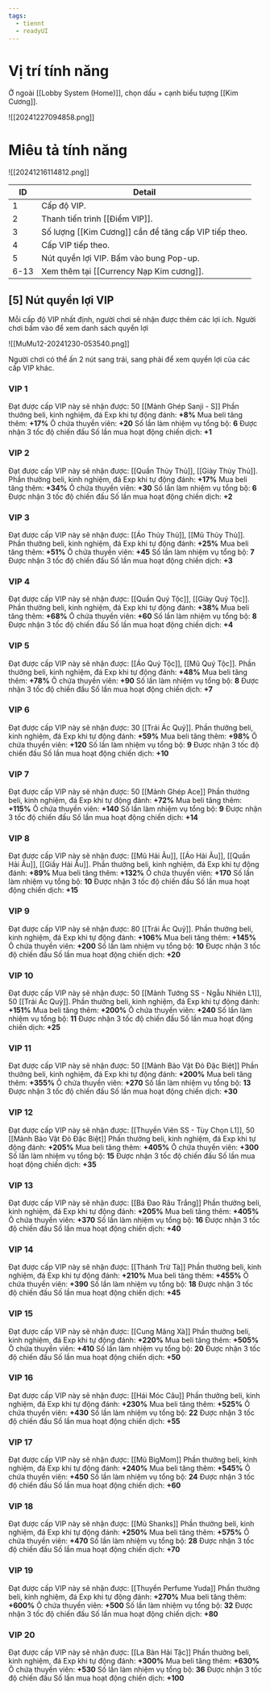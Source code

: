 ```yaml
---
tags:
  - tiennt
  - readyUI
---
```

# Vị trí tính năng
Ở ngoài [[Lobby System (Home)]], chọn dấu + cạnh biểu tượng [[Kim Cương]].

![[20241227094858.png]]

# Miêu tả tính năng
![[20241216114812.png]]

| ID   | Detail                                                |
| ---- | ----------------------------------------------------- |
| 1    | Cấp độ VIP.                                           |
| 2    | Thanh tiến trình [[Điểm VIP]].                        |
| 3    | Số lượng [[Kim Cương]] cần để tăng cấp VIP tiếp theo. |
| 4    | Cấp VIP tiếp theo.                                    |
| 5    | Nút quyền lợi VIP. Bấm vào bung Pop-up.               |
| 6-13 | Xem thêm tại [[Currency Nạp Kim cương]].              |

## [5] Nút quyền lợi VIP
Mỗi cấp độ VIP nhất định, người chơi sẽ nhận được thêm các lợi ích. Người chơi bấm vào để xem danh sách quyền lợi

![[MuMu12-20241230-053540.png]]

Người chơi có thể ấn 2 nút sang trái, sang phải để xem quyền lợi của các cấp VIP khác.
### VIP 1
Đạt được cấp VIP này sẽ nhận được: 50 [[Mảnh Ghép Sanji - S]]
Phần thưởng beli, kinh nghiệm, đá Exp khi tự động đánh: **+8%**
Mua beli tăng thêm: **+17%**
Ô chứa thuyền viên: **+20**
Số lần làm nhiệm vụ tổng bộ: **6**
Được nhận 3 tốc độ chiến đấu
Số lần mua hoạt động chiến dịch: **+1**
### VIP 2
Đạt được cấp VIP này sẽ nhận được: [[Quần Thủy Thủ]], [[Giày Thủy Thủ]].
Phần thưởng beli, kinh nghiệm, đá Exp khi tự động đánh: **+17%**
Mua beli tăng thêm: **+34%**
Ô chứa thuyền viên: **+30**
Số lần làm nhiệm vụ tổng bộ: **6**
Được nhận 3 tốc độ chiến đấu
Số lần mua hoạt động chiến dịch: **+2**
### VIP 3
Đạt được cấp VIP này sẽ nhận được: [[Áo Thủy Thủ]], [[Mũ Thủy Thủ]].
Phần thưởng beli, kinh nghiệm, đá Exp khi tự động đánh: **+25%**
Mua beli tăng thêm: **+51%**
Ô chứa thuyền viên: **+45**
Số lần làm nhiệm vụ tổng bộ: **7**
Được nhận 3 tốc độ chiến đấu
Số lần mua hoạt động chiến dịch: **+3**
### VIP 4
Đạt được cấp VIP này sẽ nhận được: [[Quần Quý Tộc]], [[Giày Quý Tộc]].
Phần thưởng beli, kinh nghiệm, đá Exp khi tự động đánh: **+38%**
Mua beli tăng thêm: **+68%**
Ô chứa thuyền viên: **+60**
Số lần làm nhiệm vụ tổng bộ: **8**
Được nhận 3 tốc độ chiến đấu
Số lần mua hoạt động chiến dịch: **+4**
### VIP 5
Đạt được cấp VIP này sẽ nhận được: [[Áo Quý Tộc]], [[Mũ Quý Tộc]].
Phần thưởng beli, kinh nghiệm, đá Exp khi tự động đánh: **+48%**
Mua beli tăng thêm: **+78%**
Ô chứa thuyền viên: **+90**
Số lần làm nhiệm vụ tổng bộ: **8**
Được nhận 3 tốc độ chiến đấu
Số lần mua hoạt động chiến dịch: **+7**
### VIP 6
Đạt được cấp VIP này sẽ nhận được: 30 [[Trái Ác Quỷ]].
Phần thưởng beli, kinh nghiệm, đá Exp khi tự động đánh: **+59%**
Mua beli tăng thêm: **+98%**
Ô chứa thuyền viên: **+120**
Số lần làm nhiệm vụ tổng bộ: **9**
Được nhận 3 tốc độ chiến đấu
Số lần mua hoạt động chiến dịch: **+10**
### VIP 7
Đạt được cấp VIP này sẽ nhận được: 50 [[Mảnh Ghép Ace]]
Phần thưởng beli, kinh nghiệm, đá Exp khi tự động đánh: **+72%**
Mua beli tăng thêm: **+115%**
Ô chứa thuyền viên: **+140**
Số lần làm nhiệm vụ tổng bộ: **9**
Được nhận 3 tốc độ chiến đấu
Số lần mua hoạt động chiến dịch: **+14**
### VIP 8
Đạt được cấp VIP này sẽ nhận được: [[Mũ Hải Âu]], [[Áo Hải Âu]], [[Quần Hải Âu]], [[Giầy Hải Âu]].
Phần thưởng beli, kinh nghiệm, đá Exp khi tự động đánh: **+89%**
Mua beli tăng thêm: **+132%**
Ô chứa thuyền viên: **+170**
Số lần làm nhiệm vụ tổng bộ: **10**
Được nhận 3 tốc độ chiến đấu
Số lần mua hoạt động chiến dịch: **+15**
### VIP 9
Đạt được cấp VIP này sẽ nhận được: 80 [[Trái Ác Quỷ]].
Phần thưởng beli, kinh nghiệm, đá Exp khi tự động đánh: **+106%**
Mua beli tăng thêm: **+145%**
Ô chứa thuyền viên: **+200**
Số lần làm nhiệm vụ tổng bộ: **10**
Được nhận 3 tốc độ chiến đấu
Số lần mua hoạt động chiến dịch: **+20**
### VIP 10
Đạt được cấp VIP này sẽ nhận được: 50 [[Mảnh Tướng SS - Ngẫu Nhiên L1]], 50 [[Trái Ác Quỷ]].
Phần thưởng beli, kinh nghiệm, đá Exp khi tự động đánh: **+151%**
Mua beli tăng thêm: **+200%**
Ô chứa thuyền viên: **+240**
Số lần làm nhiệm vụ tổng bộ: **11**
Được nhận 3 tốc độ chiến đấu
Số lần mua hoạt động chiến dịch: **+25**
### VIP 11
Đạt được cấp VIP này sẽ nhận được: 50 [[Mảnh Bảo Vật Đỏ Đặc Biệt]]
Phần thưởng beli, kinh nghiệm, đá Exp khi tự động đánh: **+200%**
Mua beli tăng thêm: **+355%**
Ô chứa thuyền viên: **+270**
Số lần làm nhiệm vụ tổng bộ: **13**
Được nhận 3 tốc độ chiến đấu
Số lần mua hoạt động chiến dịch: **+30**
### VIP 12
Đạt được cấp VIP này sẽ nhận được: [[Thuyền Viên SS - Tùy Chọn L1]], 50 [[Mảnh Bảo Vật Đỏ Đặc Biệt]]
Phần thưởng beli, kinh nghiệm, đá Exp khi tự động đánh: **+205%**
Mua beli tăng thêm: **+405%**
Ô chứa thuyền viên: **+300**
Số lần làm nhiệm vụ tổng bộ: **15**
Được nhận 3 tốc độ chiến đấu
Số lần mua hoạt động chiến dịch: **+35**
### VIP 13
Đạt được cấp VIP này sẽ nhận được: [[Bá Đao Râu Trắng]]
Phần thưởng beli, kinh nghiệm, đá Exp khi tự động đánh: **+205%**
Mua beli tăng thêm: **+405%**
Ô chứa thuyền viên: **+370**
Số lần làm nhiệm vụ tổng bộ: **16**
Được nhận 3 tốc độ chiến đấu
Số lần mua hoạt động chiến dịch: **+40**
### VIP 14
Đạt được cấp VIP này sẽ nhận được: [[Thánh Trừ Tà]]
Phần thưởng beli, kinh nghiệm, đá Exp khi tự động đánh: **+210%**
Mua beli tăng thêm: **+455%**
Ô chứa thuyền viên: **+390**
Số lần làm nhiệm vụ tổng bộ: **18**
Được nhận 3 tốc độ chiến đấu
Số lần mua hoạt động chiến dịch: **+45**
### VIP 15
Đạt được cấp VIP này sẽ nhận được: [[Cung Mãng Xà]]
Phần thưởng beli, kinh nghiệm, đá Exp khi tự động đánh: **+220%**
Mua beli tăng thêm: **+505%**
Ô chứa thuyền viên: **+410**
Số lần làm nhiệm vụ tổng bộ: **20**
Được nhận 3 tốc độ chiến đấu
Số lần mua hoạt động chiến dịch: **+50**
### VIP 16
Đạt được cấp VIP này sẽ nhận được: [[Hái Móc Câu]]
Phần thưởng beli, kinh nghiệm, đá Exp khi tự động đánh: **+230%**
Mua beli tăng thêm: **+525%**
Ô chứa thuyền viên: **+430**
Số lần làm nhiệm vụ tổng bộ: **22**
Được nhận 3 tốc độ chiến đấu
Số lần mua hoạt động chiến dịch: **+55**
### VIP 17
Đạt được cấp VIP này sẽ nhận được: [[Mũ BigMom]]
Phần thưởng beli, kinh nghiệm, đá Exp khi tự động đánh: **+240%**
Mua beli tăng thêm: **+545%**
Ô chứa thuyền viên: **+450**
Số lần làm nhiệm vụ tổng bộ: **24**
Được nhận 3 tốc độ chiến đấu
Số lần mua hoạt động chiến dịch: **+60**
### VIP 18
Đạt được cấp VIP này sẽ nhận được: [[Mũ Shanks]]
Phần thưởng beli, kinh nghiệm, đá Exp khi tự động đánh: **+250%**
Mua beli tăng thêm: **+575%**
Ô chứa thuyền viên: **+470**
Số lần làm nhiệm vụ tổng bộ: **28**
Được nhận 3 tốc độ chiến đấu
Số lần mua hoạt động chiến dịch: **+70**
### VIP 19
Đạt được cấp VIP này sẽ nhận được: [[Thuyền Perfume Yuda]]
Phần thưởng beli, kinh nghiệm, đá Exp khi tự động đánh: **+270%**
Mua beli tăng thêm: **+600%**
Ô chứa thuyền viên: **+500**
Số lần làm nhiệm vụ tổng bộ: **32**
Được nhận 3 tốc độ chiến đấu
Số lần mua hoạt động chiến dịch: **+80**
### VIP 20
Đạt được cấp VIP này sẽ nhận được: [[La Bàn Hải Tặc]]
Phần thưởng beli, kinh nghiệm, đá Exp khi tự động đánh: **+300%**
Mua beli tăng thêm: **+630%**
Ô chứa thuyền viên: **+530**
Số lần làm nhiệm vụ tổng bộ: **36**
Được nhận 3 tốc độ chiến đấu
Số lần mua hoạt động chiến dịch: **+100**